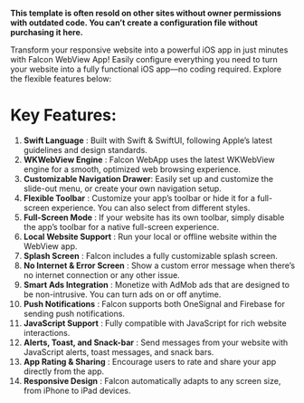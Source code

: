 **This template is often resold on other sites without owner permissions with outdated code. You can’t create a configuration file without purchasing it here.**

Transform your responsive website into a powerful iOS app in just minutes with Falcon WebView App! Easily configure everything you need to turn your website into a fully functional iOS app—no coding required. Explore the flexible features below:


# Key Features:

1. **Swift Language** : Built with Swift & SwiftUI, following Apple’s latest guidelines and design standards.
2. **WKWebView Engine** : Falcon WebApp uses the latest WKWebView engine for a smooth, optimized web browsing experience.
3. **Customizable Navigation Drawer**: Easily set up and customize the slide-out menu, or create your own navigation setup.
4. **Flexible Toolbar** : Customize your app’s toolbar or hide it for a full-screen experience. You can also select from different styles.
5. **Full-Screen Mode** : If your website has its own toolbar, simply disable the app’s toolbar for a native full-screen experience.
6. **Local Website Support** : Run your local or offline website within the WebView app.
7. **Splash Screen** : Falcon includes a fully customizable splash screen.
8. **No Internet & Error Screen** : Show a custom error message when there’s no internet connection or any other issue.
9. **Smart Ads Integration** : Monetize with AdMob ads that are designed to be non-intrusive. You can turn ads on or off anytime.
10. **Push Notifications** : Falcon supports both OneSignal and Firebase for sending push notifications.
11. **JavaScript Support** : Fully compatible with JavaScript for rich website interactions.
12. **Alerts, Toast, and Snack-bar** : Send messages from your website with JavaScript alerts, toast messages, and snack bars.
13. **App Rating & Sharing** : Encourage users to rate and share your app directly from the app.
14. **Responsive Design** : Falcon automatically adapts to any screen size, from iPhone to iPad devices.

